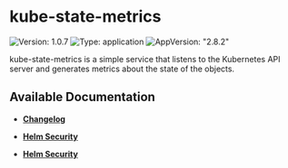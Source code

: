 # kube-state-metrics

![Version: 1.0.7](https://img.shields.io/badge/Version-1.0.7-informational?style=flat-square) ![Type: application](https://img.shields.io/badge/Type-application-informational?style=flat-square) ![AppVersion: "2.8.2"](https://img.shields.io/badge/AppVersion-"2.8.2"-informational?style=flat-square)

kube-state-metrics is a simple service that listens to the Kubernetes API server and generates metrics about the state of the objects.

## Available Documentation

- [**Changelog**](CHANGELOG)

- [**Helm Security**](container-security)

- [**Helm Security**](helm-security)

